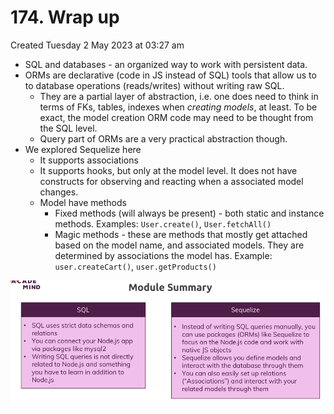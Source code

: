 # 174. Wrap up
Created Tuesday 2 May 2023 at 03:27 am

- SQL and databases - an organized way to work with persistent data.
- ORMs are declarative (code in JS instead of SQL) tools that allow us to to database operations (reads/writes) without writing raw SQL.
	- They are a partial layer of abstraction, i.e. one does need to think in terms of FKs, tables, indexes when *creating models*, at least. To be exact, the model creation ORM code may need to be thought from the SQL level.
	- Query part of ORMs are a very practical abstraction though.
- We explored Sequelize here
	- It supports associations
	- It supports hooks, but only at the model level. It does not have constructs for observing and reacting when a associated model changes.
	- Model have methods
		- Fixed methods (will always be present) - both static and instance methods. Examples: `User.create()`, `User.fetchAll()`
		- Magic methods - these are methods that mostly get attached based on the model name, and associated models. They are determined by associations the model has. Example: `user.createCart()`, `user.getProducts()`
	  
![](../../../../assets/174_Wrap_up-image-1.png)
